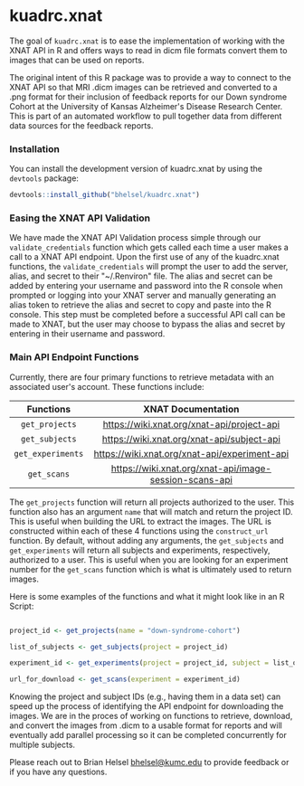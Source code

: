
# kuadrc.xnat

The goal of `kuadrc.xnat` is to ease the implementation of working with the 
XNAT API in R and offers ways to read in dicm file formats convert them to 
images that can be used on reports.

The original intent of this R package was to provide a way to connect to the 
XNAT API so that MRI .dicm images can be retrieved and converted to a .png format
for their inclusion of feedback reports for our Down syndrome Cohort at the
University of Kansas Alzheimer's Disease Research Center. This is part of an
automated workflow to pull together data from different data sources for the
feedback reports.

### Installation

You can install the development version of kuadrc.xnat by using the `devtools`
package:

``` r
devtools::install_github("bhelsel/kuadrc.xnat")
```

### Easing the XNAT API Validation

We have made the XNAT API Validation process simple through our `validate_credentials`
function which gets called each time a user makes a call to a XNAT API endpoint.
Upon the first use of any of the kuadrc.xnat functions, the `validate_credentials`
will prompt the user to add the server, alias, and secret to their "~/.Renviron"
file. The alias and secret can be added by entering your username and password
into the R console when prompted or logging into your XNAT server and manually
generating an alias token to retrieve the alias and secret to copy and paste
into the R console. This step must be completed before a successful API call
can be made to XNAT, but the user may choose to bypass the alias and secret
by entering in their username and password. 

### Main API Endpoint Functions

Currently, there are four primary functions to retrieve metadata with an
associated user's account. These functions include:

|Functions|XNAT Documentation|
|:---------:|:------------------:|
|`get_projects`| https://wiki.xnat.org/xnat-api/project-api|
|`get_subjects`| https://wiki.xnat.org/xnat-api/subject-api|
|`get_experiments`| https://wiki.xnat.org/xnat-api/experiment-api|
|`get_scans`| https://wiki.xnat.org/xnat-api/image-session-scans-api|

The `get_projects` function will return all projects authorized to the user. This 
function also has an argument `name` that will match and return the project ID.
This is useful when building the URL to extract the images. The URL is constructed
within each of these 4 functions using the `construct_url` function. By default, 
without adding any arguments, the `get_subjects` and `get_experiments` will return
all subjects and experiments, respectively, authorized to a user. This is useful 
when you are looking for an experiment number for the `get_scans` function which
is what is ultimately used to return images.

Here is some examples of the functions and what it might look like in an R Script:

```r

project_id <- get_projects(name = "down-syndrome-cohort")

list_of_subjects <- get_subjects(project = project_id)

experiment_id <- get_experiments(project = project_id, subject = list_of_subjects[1])

url_for_download <- get_scans(experiment = experiment_id)

```

Knowing the project and subject IDs (e.g., having them in a data set) can speed 
up the process of identifying the API endpoint for downloading the images. We
are in the proces of working on functions to retrieve, download, and convert the
images from .dicm to a usable format for reports and will eventually add parallel
processing so it can be completed concurrently for multiple subjects.

Please reach out to Brian Helsel <bhelsel@kumc.edu> to provide feedback or if you
have any questions. 







